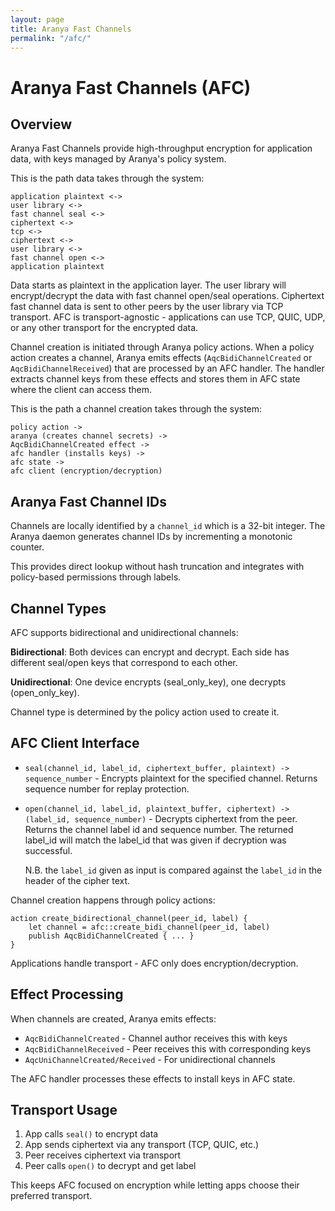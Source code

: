 ```yaml
---
layout: page
title: Aranya Fast Channels
permalink: "/afc/"
---
```


# Aranya Fast Channels (AFC)

## Overview

Aranya Fast Channels provide high-throughput encryption for application data, with keys managed by Aranya's policy system.

This is the path data takes through the system:
```
application plaintext <->
user library <->
fast channel seal <->
ciphertext <->
tcp <->
ciphertext <->
user library <->
fast channel open <->
application plaintext
```

Data starts as plaintext in the application layer. The user library will encrypt/decrypt the data with fast channel open/seal operations.
Ciphertext fast channel data is sent to other peers by the user library via TCP transport.
AFC is transport-agnostic - applications can use TCP, QUIC, UDP, or any other transport for the encrypted data.

Channel creation is initiated through Aranya policy actions. When a policy action creates a channel, Aranya emits effects (`AqcBidiChannelCreated` or `AqcBidiChannelReceived`) that are processed by an AFC handler. The handler extracts channel keys from these effects and stores them in AFC state where the client can access them.

This is the path a channel creation takes through the system:
```
policy action ->
aranya (creates channel secrets) ->
AqcBidiChannelCreated effect ->
afc handler (installs keys) ->
afc state ->
afc client (encryption/decryption)
```

## Aranya Fast Channel IDs

Channels are locally identified by a `channel_id` which is a 32-bit integer. 
The Aranya daemon generates channel IDs by incrementing a monotonic counter.

This provides direct lookup without hash truncation and integrates with
policy-based permissions through labels.

## Channel Types

AFC supports bidirectional and unidirectional channels:

**Bidirectional**: Both devices can encrypt and decrypt. Each side has
different seal/open keys that correspond to each other.

**Unidirectional**: One device encrypts (seal_only_key), one decrypts
(open_only_key).

Channel type is determined by the policy action used to create it.

## AFC Client Interface

- `seal(channel_id, label_id, ciphertext_buffer, plaintext) -> sequence_number` -
  Encrypts plaintext for the specified channel. Returns sequence number for
  replay protection.

- `open(channel_id, label_id, plaintext_buffer, ciphertext) -> (label_id, sequence_number)` -
  Decrypts ciphertext from the peer. Returns the channel label id and sequence number.
  The returned label_id will match the label_id that was given if decryption was successful.

  N.B. the `label_id` given as input is compared against the `label_id` in the header
  of the cipher text.

Channel creation happens through policy actions:

```
action create_bidirectional_channel(peer_id, label) {
    let channel = afc::create_bidi_channel(peer_id, label)
    publish AqcBidiChannelCreated { ... }
}
```

Applications handle transport - AFC only does encryption/decryption.

## Effect Processing

When channels are created, Aranya emits effects:
- `AqcBidiChannelCreated` - Channel author receives this with keys
- `AqcBidiChannelReceived` - Peer receives this with corresponding keys
- `AqcUniChannelCreated/Received` - For unidirectional channels

The AFC handler processes these effects to install keys in AFC state.

## Transport Usage

1. App calls `seal()` to encrypt data
2. App sends ciphertext via any transport (TCP, QUIC, etc.)
3. Peer receives ciphertext via transport  
4. Peer calls `open()` to decrypt and get label

This keeps AFC focused on encryption while letting apps choose their
preferred transport.
